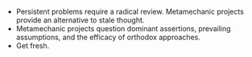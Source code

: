 - Persistent problems require a radical review. Metamechanic projects provide an alternative to stale thought.
- Metamechanic projects question dominant assertions, prevailing assumptions, and the efficacy of orthodox approaches.
- Get fresh.